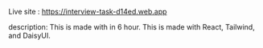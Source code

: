 Live site :  https://interview-task-d14ed.web.app

description: 
This is made with in 6 hour. This is made with React, Tailwind, and DaisyUI.
